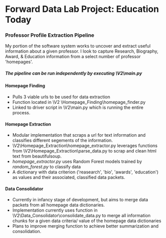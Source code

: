 # Forward Data Lab Project: Education Today

### Professor Profile Extraction Pipeline

My portion of the software system works to uncover and extract useful information about a given professor. I look to capture Research, Biography, Award, & Education information from a select number of professor 'homepages'.

##### The pipeline can be run independently by executing **\V2\main.py**

#### Homepage Finding
- Pulls 3 viable urls to be used for data extraction
- Function located in \V2 \Homepage_Finding\homepage_finder.py
- Linked to driver script in \V2\main.py which is running the entire process.

#### Homepage Extraction
- Modular implementation that scraps a url for text information and classifies different segements of the information.
- \V2\Homepage_Extraction\homepage_extractor.py leverages functions from \V2\Homepage_Extraction\parse_data.py to scrap and clean html text from beautifulsoup.
- *homepage_extractor.py* uses Random Forest models trained by *random_forest.py* to classify data
- A dictionary with data criterion ('reasearch', 'bio', 'awards', 'education') as values and their associated, classified data packets.

#### Data Consolidator
- Currently in infancy stage of development, but aims to merge data packets from all homepage data dictionaries. 
- Implementation currently uses function in \V2\Data_Consolidator\consolidate_data.py to merge all information chunks for a given data criteria/ value of the homepage data dictionaries
- Plans to improve merging function to achieve better summarization and consolidation.
